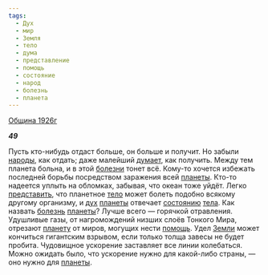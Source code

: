 ```yaml
---
tags:
  - Дух
  - мир
  - Земля
  - тело
  - дума
  - представление
  - помощь
  - состояние
  - народ
  - болезнь
  - планета
---
```

[Община 1926г](https://127.0.0.1:4002/agni/1926)

___49___

Пусть кто-нибудь отдаст больше, он больше и получит. Но забыли [народы](../../../tags/#народ), как отдать; даже малейший [думает](../../../tags/#дума), как получить. Между тем планета больна, и в этой [болезни](../../../tags/#[болезнь](../../../tags/#болезнь)) тонет всё. Кому-то хочется избежать последней борьбы посредством заражения всей [планеты](../../../tags/#планета). Кто-то надеется уплыть на обломках, забывая, что океан тоже уйдёт. Легко [представить](../../../tags/#представление), что планетное [тело](../../../tags/#тело) может болеть подобно всякому другому организму, и [дух](../../../tags/#Дух) [планеты](../../../tags/#планета) отвечает [состоянию](../../../tags/#состояние) [тела](../../../tags/#тело). Как назвать [болезнь](../../../tags/#болезнь) [планеты](../../../tags/#планета)? Лучше всего — горячкой отравления. Удушливые газы, от нагромождений низших слоёв Тонкого Мира, отрезают [планету](../../../tags/#планета) от миров, могущих нести [помощь](../../../tags/#помощь). Удел [Земли](../../../tags/#Земля) может кончиться гигантским взрывом, если только толща завесы не будет пробита. Чудовищное ускорение заставляет все линии колебаться. Можно ожидать было, что ускорение нужно для какой-либо страны, — оно нужно для [планеты](../../../tags/#планета).   


